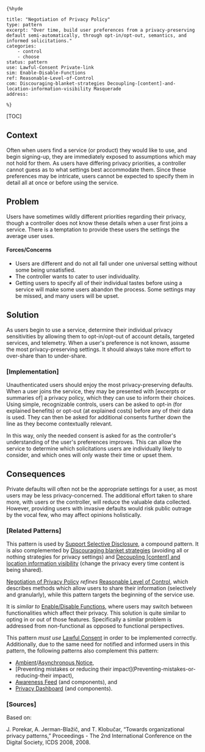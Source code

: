     {%hyde

    title: "Negotiation of Privacy Policy"
    type: pattern
    excerpt: "Over time, build user preferences from a privacy-preserving default semi-automatically, through opt-in/opt-out, semantics, and informed solicitations."
    categories:
        - control
        - choose
    status: pattern
    use: Lawful-Consent Private-link
    sim: Enable-Disable-Functions
    ref: Reasonable-Level-of-Control
    com: Discouraging-blanket-strategies Decoupling-[content]-and-location-information-visibility Masquerade
    address:

    %}

[TOC]

<!--### [Also Known As]-->
<!-- All other names the pattern is known by.-->



## Context
<!-- The situations in which the pattern may apply.-->

Often when users find a service (or product) they would like to use, and begin signing-up, they are immediately exposed to assumptions which may not hold for them. As users have differing privacy priorities, a controller cannot guess as to what settings best accommodate them. Since these preferences may be intricate, users cannot be expected to specify them in detail all at once or before using the service.

## Problem
<!-- The problem a pattern addresses, including a list of forces describing why a problem might be difficult to solve.-->

Users have sometimes wildly different priorities regarding their privacy, though a controller does not know these details when a user first joins a service. There is a temptation to provide these users the settings the average user uses.

#### Forces/Concerns
- Users are different and do not all fall under one universal setting without some being unsatisfied.
- The controller wants to cater to user individuality.
- Getting users to specify all of their individual tastes before using a service will make some users abandon the process. Some settings may be missed, and many users will be upset.

## Solution
<!-- A concise description of how the pattern addresses the problem.-->

As users begin to use a service, determine their individual privacy sensitivities by allowing them to opt-in/opt-out of account details, targeted services, and telemetry. When a user's preference is not known, assume the most privacy-preserving settings. It should always take more effort to over-share than to under-share.

<!--### [Structure]-->
<!--A detailed specification of the structural aspects of the pattern. A class diagram if applicable.-->



### [Implementation]
<!--Guidelines for implementing the pattern; code fragments; suggested PETS; policy fragments.-->

Unauthenticated users should enjoy the most privacy-preserving defaults. When a user joins the service, they may be presented with [excerpts or summaries of] a privacy policy, which they can use to inform their choices. Using simple, recognizable controls, users can be asked to opt-in (for explained benefits) or opt-out (at explained costs) before any of their data is used. They can then be asked for additional consents further down the line as they become contextually relevant.

In this way, only the needed consent is asked for as the controller's understanding of the user's preferences improves. This can allow the service to determine which solicitations users are individually likely to consider, and which ones will only waste their time or upset them.

## Consequences
<!--The advantages (benefits) and disadvantages (liabilities) of applying the pattern.-->

Private defaults will often not be the appropriate settings for a user, as most users may be less privacy-concerned. The additional effort taken to share more, with users or the controller, will reduce the valuable data collected. However, providing users with invasive defaults would risk public outrage by the vocal few, who may affect opinions holistically.

<!--### [Constraints]-->
<!-- limitations as a consequence of applying the pattern.-->



<!--## Examples-->
<!--Motivational example to see how the pattern is applied.-->



<!--### [Known Uses]-->
<!-- Pointers to various applications of the pattern.-->



<!--## See Also-->
<!-- Any pointers to relevant information, not contained in the subfields below.-->



### [Related Patterns]
<!-- Supporting and conflicting patterns-->

This pattern is used by [Support Selective Disclosure](Support-Selective-Disclosure), a compound pattern. It is also complemented by [Discouraging blanket strategies](Discouraging-blanket-strategies) (avoiding all or nothing strategies for privacy settings) and [Decoupling [content] and location information visibility](Decoupling-[content]-and-location-information-visibility) (change the privacy every time content is being shared).

[Negotiation of Privacy Policy](Negotiation-of-Privacy-Policy) _refines_ [Reasonable Level of Control](Reasonable-Level-of-Control), which describes methods which allow users to share their information (selectively and granularly), while this pattern targets the beginning of the service use.

It is _similar to_ [Enable/Disable Functions](Enable-Disable-Functions), where users may switch between functionalities which affect their privacy. This solution is quite similar to opting in or out of those features. Specifically a similar problem is addressed from non-functional as opposed to functional perspectives.

This pattern _must use_ [Lawful Consent](Lawful-Consent) in order to be implemented correctly. Additionally, due to the same need for notified and informed users in this pattern, the following patterns also complement this pattern:
- [Ambient](Ambient-Notice)/[Asynchronous Notice](Asynchronous-Notice),
- [Preventing mistakes or reducing their impact](Preventing-mistakes-or-reducing-their impact),
- [Awareness Feed](Awareness-Feed) (and components), and
- [Privacy Dashboard](Privacy-Dashboard) (and components).


### [Sources]
<!-- References to the original source of the pattern.-->

Based on:

J. Porekar, A. Jerman-Blažič, and T. Klobučar, “Towards organizational privacy patterns,” Proceedings - The 2nd International Conference on the Digital Society, ICDS 2008, 2008.

<!--## General Comments-->
<!-- Separate discussion on the pattern.-->



<!--## Tags-->
<!-- User definable descriptors for additional correlation.-->




